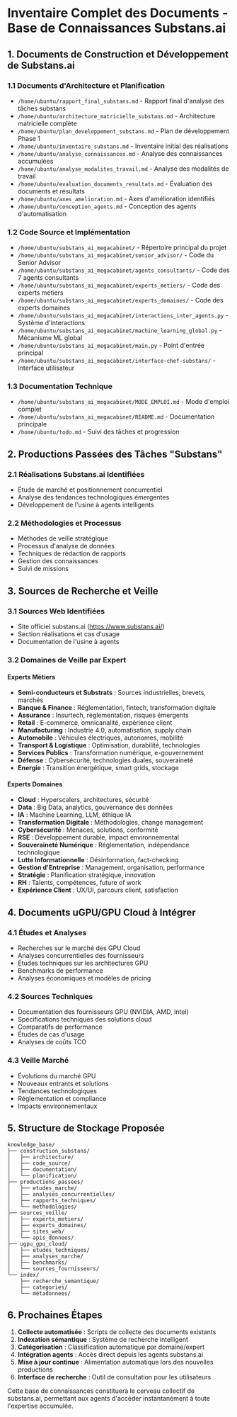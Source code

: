 # Inventaire Complet des Documents - Base de Connaissances Substans.ai

## 1. Documents de Construction et Développement de Substans.ai

### 1.1 Documents d'Architecture et Planification
- `/home/ubuntu/rapport_final_substans.md` - Rapport final d'analyse des tâches substans
- `/home/ubuntu/architecture_matricielle_substans.md` - Architecture matricielle complète
- `/home/ubuntu/plan_developpement_substans.md` - Plan de développement Phase 1
- `/home/ubuntu/inventaire_substans.md` - Inventaire initial des réalisations
- `/home/ubuntu/analyse_connaissances.md` - Analyse des connaissances accumulées
- `/home/ubuntu/analyse_modalites_travail.md` - Analyse des modalités de travail
- `/home/ubuntu/evaluation_documents_resultats.md` - Évaluation des documents et résultats
- `/home/ubuntu/axes_amelioration.md` - Axes d'amélioration identifiés
- `/home/ubuntu/conception_agents.md` - Conception des agents d'automatisation

### 1.2 Code Source et Implémentation
- `/home/ubuntu/substans_ai_megacabinet/` - Répertoire principal du projet
- `/home/ubuntu/substans_ai_megacabinet/senior_advisor/` - Code du Senior Advisor
- `/home/ubuntu/substans_ai_megacabinet/agents_consultants/` - Code des 7 agents consultants
- `/home/ubuntu/substans_ai_megacabinet/experts_metiers/` - Code des experts métiers
- `/home/ubuntu/substans_ai_megacabinet/experts_domaines/` - Code des experts domaines
- `/home/ubuntu/substans_ai_megacabinet/interactions_inter_agents.py` - Système d'interactions
- `/home/ubuntu/substans_ai_megacabinet/machine_learning_global.py` - Mécanisme ML global
- `/home/ubuntu/substans_ai_megacabinet/main.py` - Point d'entrée principal
- `/home/ubuntu/substans_ai_megacabinet/interface-chef-substans/` - Interface utilisateur

### 1.3 Documentation Technique
- `/home/ubuntu/substans_ai_megacabinet/MODE_EMPLOI.md` - Mode d'emploi complet
- `/home/ubuntu/substans_ai_megacabinet/README.md` - Documentation principale
- `/home/ubuntu/todo.md` - Suivi des tâches et progression

## 2. Productions Passées des Tâches "Substans"

### 2.1 Réalisations Substans.ai Identifiées
- Étude de marché et positionnement concurrentiel
- Analyse des tendances technologiques émergentes
- Développement de l'usine à agents intelligents

### 2.2 Méthodologies et Processus
- Méthodes de veille stratégique
- Processus d'analyse de données
- Techniques de rédaction de rapports
- Gestion des connaissances
- Suivi de missions

## 3. Sources de Recherche et Veille

### 3.1 Sources Web Identifiées
- Site officiel substans.ai (https://www.substans.ai/)
- Section réalisations et cas d'usage
- Documentation de l'usine à agents

### 3.2 Domaines de Veille par Expert
#### Experts Métiers
- **Semi-conducteurs et Substrats** : Sources industrielles, brevets, marchés
- **Banque & Finance** : Réglementation, fintech, transformation digitale
- **Assurance** : Insurtech, réglementation, risques émergents
- **Retail** : E-commerce, omnicanalité, expérience client
- **Manufacturing** : Industrie 4.0, automatisation, supply chain
- **Automobile** : Véhicules électriques, autonomes, mobilité
- **Transport & Logistique** : Optimisation, durabilité, technologies
- **Services Publics** : Transformation numérique, e-gouvernement
- **Défense** : Cybersécurité, technologies duales, souveraineté
- **Energie** : Transition énergétique, smart grids, stockage

#### Experts Domaines
- **Cloud** : Hyperscalers, architectures, sécurité
- **Data** : Big Data, analytics, gouvernance des données
- **IA** : Machine Learning, LLM, éthique IA
- **Transformation Digitale** : Méthodologies, change management
- **Cybersécurité** : Menaces, solutions, conformité
- **RSE** : Développement durable, impact environnemental
- **Souveraineté Numérique** : Réglementation, indépendance technologique
- **Lutte Informationnelle** : Désinformation, fact-checking
- **Gestion d'Entreprise** : Management, organisation, performance
- **Stratégie** : Planification stratégique, innovation
- **RH** : Talents, compétences, future of work
- **Expérience Client** : UX/UI, parcours client, satisfaction

## 4. Documents uGPU/GPU Cloud à Intégrer

### 4.1 Études et Analyses
- Recherches sur le marché des GPU Cloud
- Analyses concurrentielles des fournisseurs
- Études techniques sur les architectures GPU
- Benchmarks de performance
- Analyses économiques et modèles de pricing

### 4.2 Sources Techniques
- Documentation des fournisseurs GPU (NVIDIA, AMD, Intel)
- Spécifications techniques des solutions cloud
- Comparatifs de performance
- Études de cas d'usage
- Analyses de coûts TCO

### 4.3 Veille Marché
- Évolutions du marché GPU
- Nouveaux entrants et solutions
- Tendances technologiques
- Réglementation et compliance
- Impacts environnementaux

## 5. Structure de Stockage Proposée

```
knowledge_base/
├── construction_substans/
│   ├── architecture/
│   ├── code_source/
│   ├── documentation/
│   └── planification/
├── productions_passees/
│   ├── etudes_marche/
│   ├── analyses_concurrentielles/
│   ├── rapports_techniques/
│   └── methodologies/
├── sources_veille/
│   ├── experts_metiers/
│   ├── experts_domaines/
│   ├── sites_web/
│   └── apis_donnees/
├── ugpu_gpu_cloud/
│   ├── etudes_techniques/
│   ├── analyses_marche/
│   ├── benchmarks/
│   └── sources_fournisseurs/
└── index/
    ├── recherche_semantique/
    ├── categories/
    └── metadonnees/
```

## 6. Prochaines Étapes

1. **Collecte automatisée** : Scripts de collecte des documents existants
2. **Indexation sémantique** : Système de recherche intelligent
3. **Catégorisation** : Classification automatique par domaine/expert
4. **Intégration agents** : Accès direct depuis les agents substans.ai
5. **Mise à jour continue** : Alimentation automatique lors des nouvelles productions
6. **Interface de recherche** : Outil de consultation pour les utilisateurs

Cette base de connaissances constituera le cerveau collectif de substans.ai, permettant aux agents d'accéder instantanément à toute l'expertise accumulée.

